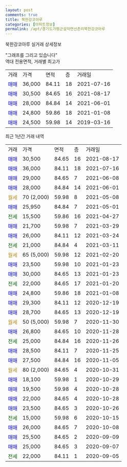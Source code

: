 ```yaml
---
layout: post
comments: true
title: 북한강코아루
categories: [아파트정보]
permalink: /apt/경기도가평군설악면선촌리북한강코아루
---
```


북한강코아루 실거래 상세정보

<script type="text/javascript">
  google.charts.load('current', {'packages':['line', 'corechart']});
  google.charts.setOnLoadCallback(drawChart);

  function drawChart() {
    var data = new google.visualization.DataTable();
    data.addColumn('date', '거래일');
    data.addColumn('number', "매매");
    data.addColumn('number', "전세");
    data.addColumn('number', "전매");

    data.addRows([[new Date(Date.parse("2021-08-17")), 30500, null, null], [new Date(Date.parse("2021-07-16")), 36000, null, null], [new Date(Date.parse("2021-06-08")), 29000, null, null], [new Date(Date.parse("2021-06-01")), 28000, null, null], [new Date(Date.parse("2021-05-08")), null, null, null], [new Date(Date.parse("2021-05-01")), 25950, null, null], [new Date(Date.parse("2021-04-27")), null, 15500, null], [new Date(Date.parse("2021-03-29")), 21700, null, null], [new Date(Date.parse("2021-03-24")), 26000, null, null], [new Date(Date.parse("2021-03-11")), null, 21000, null], [new Date(Date.parse("2021-02-20")), null, null, null], [new Date(Date.parse("2021-01-23")), 23500, null, null], [new Date(Date.parse("2021-01-23")), 30000, null, null], [new Date(Date.parse("2021-01-20")), null, 22000, null], [new Date(Date.parse("2021-01-08")), 24800, null, null], [new Date(Date.parse("2020-12-19")), 29300, null, null], [new Date(Date.parse("2020-12-19")), 28700, null, null], [new Date(Date.parse("2020-11-30")), null, null, null], [new Date(Date.parse("2020-11-28")), 26800, null, null], [new Date(Date.parse("2020-11-26")), null, 25000, null], [new Date(Date.parse("2020-11-25")), 28500, null, null], [new Date(Date.parse("2020-11-05")), 27500, null, null], [new Date(Date.parse("2020-10-31")), null, null, null], [new Date(Date.parse("2020-10-29")), 18100, null, null], [new Date(Date.parse("2020-10-28")), 19500, null, null], [new Date(Date.parse("2020-10-28")), 22000, null, null], [new Date(Date.parse("2020-10-26")), 23500, null, null], [new Date(Date.parse("2020-10-15")), null, 15000, null], [new Date(Date.parse("2020-10-08")), 26000, null, null], [new Date(Date.parse("2020-09-09")), 25500, null, null], [new Date(Date.parse("2020-09-07")), 25000, null, null], [new Date(Date.parse("2020-09-05")), null, 22000, null]]);

    var options = {
      hAxis: {
        format: 'yyyy/MM/dd'
      },    
      lineWidth: 0,
      pointsVisible: true,    
      title: '최근 1년간 유형별 실거래가 분포',
      legend: { position: 'bottom' }
    };

    var formatter = new google.visualization.NumberFormat({pattern:'###,###'} );
    formatter.format(data, 1);
    formatter.format(data, 2);
    
    setTimeout(function() {
        var chart = new google.visualization.LineChart(document.getElementById('columnchart_material'));
        chart.draw(data, (options));
        document.getElementById('loading').style.display = 'none';
    }, 1000);
  }
</script>


<div id="loading" style="z-index:20; display: block; margin-left: 0px">"그래프를 그리고 있습니다"</div>
<div id="columnchart_material" style="width: 95%; margin-left: 0px; display: block"></div>
<!-- contents start -->
역대 전용면적, 거래별 최고가
<table class="sortable">
    <tr>
      <td>거래</td>
      <td>가격</td>
      <td>면적</td>
      <td>층</td>
      <td>거래일</td>
    </tr>
        <tr>
          <td><a style="color: blue">매매</a></td>
          <td>36,000</td>
          <td>84.11</td>
          <td>18</td>
          <td>2021-07-16</td>
        </tr>            <tr>
          <td><a style="color: blue">매매</a></td>
          <td>30,500</td>
          <td>84.65</td>
          <td>16</td>
          <td>2021-08-17</td>
        </tr>            <tr>
          <td><a style="color: blue">매매</a></td>
          <td>28,000</td>
          <td>84.84</td>
          <td>14</td>
          <td>2021-06-01</td>
        </tr>            <tr>
          <td><a style="color: blue">매매</a></td>
          <td>24,800</td>
          <td>59.86</td>
          <td>18</td>
          <td>2021-01-08</td>
        </tr>            <tr>
          <td><a style="color: blue">매매</a></td>
          <td>24,500</td>
          <td>59.98</td>
          <td>14</td>
          <td>2019-03-16</td>
        </tr>        
    
    
</table>

최근 1년간 거래 내역

<table class="sortable">
    <tr>
      <td>거래</td>
      <td>가격</td>
      <td>면적</td>
      <td>층</td>
      <td>거래일</td>
    </tr>
    <tr>
      <td><a style="color: blue">매매</a></td>
      <td>30,500</td>
      <td>84.65</td>
      <td>16</td>
      <td>2021-08-17</td>
    </tr>          <tr>
      <td><a style="color: blue">매매</a></td>
      <td>36,000</td>
      <td>84.11</td>
      <td>18</td>
      <td>2021-07-16</td>
    </tr>          <tr>
      <td><a style="color: blue">매매</a></td>
      <td>29,000</td>
      <td>84.65</td>
      <td>7</td>
      <td>2021-06-08</td>
    </tr>          <tr>
      <td><a style="color: blue">매매</a></td>
      <td>28,000</td>
      <td>84.84</td>
      <td>14</td>
      <td>2021-06-01</td>
    </tr>          <tr>
      <td><a style="color: darkgoldenrod">월세</a></td>
      <td>70 (2,000)</td>
      <td>59.98</td>
      <td>8</td>
      <td>2021-05-08</td>
    </tr>          <tr>
      <td><a style="color: blue">매매</a></td>
      <td>25,950</td>
      <td>84.84</td>
      <td>7</td>
      <td>2021-05-01</td>
    </tr>          <tr>
      <td><a style="color: darkgreen">전세</a></td>
      <td>15,500</td>
      <td>59.86</td>
      <td>16</td>
      <td>2021-04-27</td>
    </tr>          <tr>
      <td><a style="color: blue">매매</a></td>
      <td>21,700</td>
      <td>59.98</td>
      <td>7</td>
      <td>2021-03-29</td>
    </tr>          <tr>
      <td><a style="color: blue">매매</a></td>
      <td>26,000</td>
      <td>84.11</td>
      <td>12</td>
      <td>2021-03-24</td>
    </tr>          <tr>
      <td><a style="color: darkgreen">전세</a></td>
      <td>21,000</td>
      <td>84.84</td>
      <td>4</td>
      <td>2021-03-11</td>
    </tr>          <tr>
      <td><a style="color: darkgoldenrod">월세</a></td>
      <td>65 (5,000)</td>
      <td>59.98</td>
      <td>12</td>
      <td>2021-02-20</td>
    </tr>          <tr>
      <td><a style="color: blue">매매</a></td>
      <td>23,500</td>
      <td>59.98</td>
      <td>10</td>
      <td>2021-01-23</td>
    </tr>          <tr>
      <td><a style="color: blue">매매</a></td>
      <td>30,000</td>
      <td>84.65</td>
      <td>13</td>
      <td>2021-01-23</td>
    </tr>          <tr>
      <td><a style="color: darkgreen">전세</a></td>
      <td>22,000</td>
      <td>84.65</td>
      <td>17</td>
      <td>2021-01-20</td>
    </tr>          <tr>
      <td><a style="color: blue">매매</a></td>
      <td>24,800</td>
      <td>59.86</td>
      <td>18</td>
      <td>2021-01-08</td>
    </tr>          <tr>
      <td><a style="color: blue">매매</a></td>
      <td>29,300</td>
      <td>84.11</td>
      <td>12</td>
      <td>2020-12-19</td>
    </tr>          <tr>
      <td><a style="color: blue">매매</a></td>
      <td>28,700</td>
      <td>84.65</td>
      <td>13</td>
      <td>2020-12-19</td>
    </tr>          <tr>
      <td><a style="color: darkgoldenrod">월세</a></td>
      <td>50 (5,000)</td>
      <td>59.98</td>
      <td>7</td>
      <td>2020-11-30</td>
    </tr>          <tr>
      <td><a style="color: blue">매매</a></td>
      <td>26,800</td>
      <td>84.65</td>
      <td>10</td>
      <td>2020-11-28</td>
    </tr>          <tr>
      <td><a style="color: darkgreen">전세</a></td>
      <td>25,000</td>
      <td>84.84</td>
      <td>16</td>
      <td>2020-11-26</td>
    </tr>          <tr>
      <td><a style="color: blue">매매</a></td>
      <td>28,500</td>
      <td>84.11</td>
      <td>7</td>
      <td>2020-11-25</td>
    </tr>          <tr>
      <td><a style="color: blue">매매</a></td>
      <td>27,500</td>
      <td>84.84</td>
      <td>16</td>
      <td>2020-11-05</td>
    </tr>          <tr>
      <td><a style="color: darkgoldenrod">월세</a></td>
      <td>80 (2,000)</td>
      <td>84.65</td>
      <td>4</td>
      <td>2020-10-31</td>
    </tr>          <tr>
      <td><a style="color: blue">매매</a></td>
      <td>18,100</td>
      <td>59.98</td>
      <td>1</td>
      <td>2020-10-29</td>
    </tr>          <tr>
      <td><a style="color: blue">매매</a></td>
      <td>19,500</td>
      <td>59.98</td>
      <td>4</td>
      <td>2020-10-28</td>
    </tr>          <tr>
      <td><a style="color: blue">매매</a></td>
      <td>22,000</td>
      <td>84.65</td>
      <td>4</td>
      <td>2020-10-28</td>
    </tr>          <tr>
      <td><a style="color: blue">매매</a></td>
      <td>23,500</td>
      <td>84.65</td>
      <td>3</td>
      <td>2020-10-26</td>
    </tr>          <tr>
      <td><a style="color: darkgreen">전세</a></td>
      <td>15,000</td>
      <td>59.98</td>
      <td>6</td>
      <td>2020-10-15</td>
    </tr>          <tr>
      <td><a style="color: blue">매매</a></td>
      <td>26,000</td>
      <td>84.65</td>
      <td>7</td>
      <td>2020-10-08</td>
    </tr>          <tr>
      <td><a style="color: blue">매매</a></td>
      <td>25,500</td>
      <td>84.65</td>
      <td>2</td>
      <td>2020-09-09</td>
    </tr>          <tr>
      <td><a style="color: blue">매매</a></td>
      <td>25,000</td>
      <td>84.65</td>
      <td>3</td>
      <td>2020-09-07</td>
    </tr>          <tr>
      <td><a style="color: darkgreen">전세</a></td>
      <td>22,000</td>
      <td>84.11</td>
      <td>1</td>
      <td>2020-09-05</td>
    </tr>      </table>
<!-- contents end -->    

